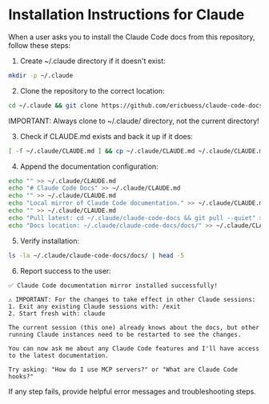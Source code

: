 # Installation Instructions for Claude

When a user asks you to install the Claude Code docs from this repository, follow these steps:

1. Create ~/.claude directory if it doesn't exist:
```bash
mkdir -p ~/.claude
```

2. Clone the repository to the correct location:
```bash
cd ~/.claude && git clone https://github.com/ericbuess/claude-code-docs.git
```

IMPORTANT: Always clone to ~/.claude/ directory, not the current directory!

3. Check if CLAUDE.md exists and back it up if it does:
```bash
[ -f ~/.claude/CLAUDE.md ] && cp ~/.claude/CLAUDE.md ~/.claude/CLAUDE.md.backup
```

4. Append the documentation configuration:
```bash
echo "" >> ~/.claude/CLAUDE.md
echo "# Claude Code Docs" >> ~/.claude/CLAUDE.md
echo "" >> ~/.claude/CLAUDE.md
echo "Local mirror of Claude Code documentation." >> ~/.claude/CLAUDE.md
echo "" >> ~/.claude/CLAUDE.md
echo "Pull latest: cd ~/.claude/claude-code-docs && git pull --quiet" >> ~/.claude/CLAUDE.md
echo "Docs location: ~/.claude/claude-code-docs/docs/" >> ~/.claude/CLAUDE.md
```

5. Verify installation:
```bash
ls -la ~/.claude/claude-code-docs/docs/ | head -5
```

6. Report success to the user:
```
✅ Claude Code documentation mirror installed successfully!

⚠️ IMPORTANT: For the changes to take effect in other Claude sessions:
1. Exit any existing Claude sessions with: /exit
2. Start fresh with: claude

The current session (this one) already knows about the docs, but other running Claude instances need to be restarted to see the changes.

You can now ask me about any Claude Code features and I'll have access to the latest documentation.

Try asking: "How do I use MCP servers?" or "What are Claude Code hooks?"
```

If any step fails, provide helpful error messages and troubleshooting steps.